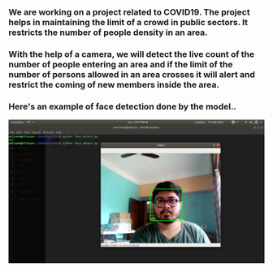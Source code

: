 ###  We are working on a project related to COVID19. The project helps in maintaining the limit of a crowd in public sectors. It restricts the number of people density in an area. 

### With the help of a camera, we will detect the live count of the number of people entering an area and if the limit of the number of persons allowed in an area crosses it will alert and restrict the coming of new members inside the area.  

### Here's an example of face detection done by the model.. 

![example](assect/example.png)
